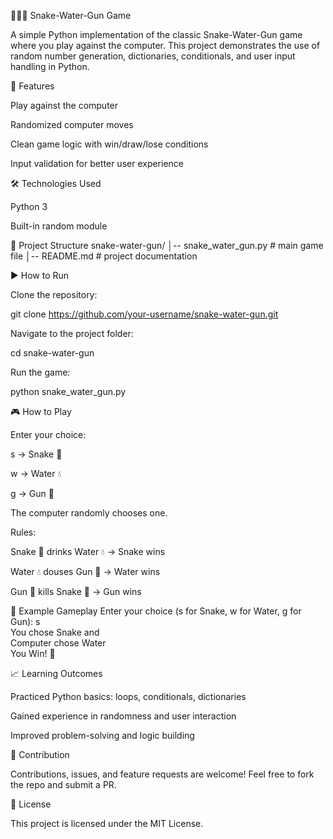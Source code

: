 🐍💧🔫 Snake-Water-Gun Game

A simple Python implementation of the classic Snake-Water-Gun game where you play against the computer. This project demonstrates the use of random number generation, dictionaries, conditionals, and user input handling in Python.

🚀 Features

Play against the computer

Randomized computer moves

Clean game logic with win/draw/lose conditions

Input validation for better user experience

🛠️ Technologies Used

Python 3

Built-in random module

📂 Project Structure
snake-water-gun/
│-- snake_water_gun.py   # main game file
│-- README.md            # project documentation

▶️ How to Run

Clone the repository:

git clone https://github.com/your-username/snake-water-gun.git


Navigate to the project folder:

cd snake-water-gun


Run the game:

python snake_water_gun.py

🎮 How to Play

Enter your choice:

s → Snake 🐍

w → Water 💧

g → Gun 🔫

The computer randomly chooses one.

Rules:

Snake 🐍 drinks Water 💧 → Snake wins

Water 💧 douses Gun 🔫 → Water wins

Gun 🔫 kills Snake 🐍 → Gun wins

📌 Example Gameplay
Enter your choice (s for Snake, w for Water, g for Gun): s  
You chose Snake and  
Computer chose Water  
You Win! 🎉

📈 Learning Outcomes

Practiced Python basics: loops, conditionals, dictionaries

Gained experience in randomness and user interaction

Improved problem-solving and logic building

🤝 Contribution

Contributions, issues, and feature requests are welcome!
Feel free to fork the repo and submit a PR.

📜 License

This project is licensed under the MIT License.
